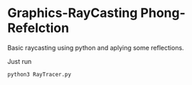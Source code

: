 # Graphics-RayCasting Phong-Refelction
Basic raycasting using python and aplying some reflections.

Just run 

```shell
python3 RayTracer.py
```